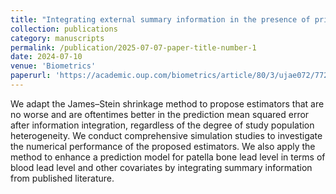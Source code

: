 ```yaml
---
title: "Integrating external summary information in the presence of prior probability shift: an application to assessing essential hypertension"
collection: publications
category: manuscripts
permalink: /publication/2025-07-07-paper-title-number-1
date: 2024-07-10
venue: 'Biometrics'
paperurl: 'https://academic.oup.com/biometrics/article/80/3/ujae072/7727379'
---
```

We adapt the James–Stein shrinkage method to propose estimators that are no worse and are oftentimes better in the prediction mean squared error after information integration, regardless of the degree of study population heterogeneity. We conduct comprehensive simulation studies to investigate the numerical performance of the proposed estimators. We also apply the method to enhance a prediction model for patella bone lead level in terms of blood lead level and other covariates by integrating summary information from published literature.
